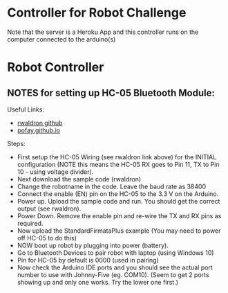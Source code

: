 # Controller for Robot Challenge

Note that the server is a Heroku App and this controller runs on the computer connected to the arduino(s)
# Robot Controller 

## NOTES for setting up HC-05 Bluetooth Module:

Useful Links:

* [rwaldron github](https://github.com/rwaldron/johnny-five/wiki/Getting-Started-with-Johnny-Five-and-HC-05-Bluetooth-Serial-Port-Module)
* [pofay.github.io](https://pofay.github.io/2018/11/08/setup-wireless-tethering-for-johnny-five-in-arduino-using-hc05-BT.html)

Steps:

* First setup the HC-05 Wiring (see rwaldron link above) for the INITIAL configuration (NOTE this means the HC-05 RX goes to Pin 11, TX to Pin 10 - using voltage divider).
* Next download the sample code (rwaldron)
* Change the robotname in the code. Leave the baud rate as 38400
* Connect the enable (EN) pin on the HC-05 to the 3.3 V on the Arduino.
* Power up. Upload the sample code and run. You should get the correct output (see rwaldron).
* Power Down. Remove the enable pin and re-wire the TX and RX pins as required.
* Now upload the StandardFirmataPlus example (You may need to power off HC-05 to do this)
* NOW boot up robot by plugging into power (battery).
* Go to Bluetooth Devices to pair robot with laptop (using Windows 10)
* Pin for HC-05 by default is 0000 (used in pairing)
* Now check the Arduino IDE ports and you should see the actual port number to use with Johnny-Five (eg. COM10). (Seem to get 2 ports showing up and only one works. Try the lower one first.)

